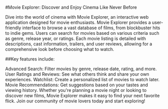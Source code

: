 #Movie Explorer: Discover and Enjoy Cinema Like Never Before

Dive into the world of cinema with Movie Explorer, an interactive web application designed for movie enthusiasts. Movie Explorer provides a user-friendly interface to browse a vast database of films, from blockbuster hits to indie gems. Users can search for movies based on various criteria such as genre, release year, or ratings. Each movie listing is detailed with descriptions, cast information, trailers, and user reviews, allowing for a comprehensive look before choosing what to watch.

##Key features include:

Advanced Search: Filter movies by genre, release date, rating, and more.
User Ratings and Reviews: See what others think and share your own experiences.
Watchlist: Create a personalized list of movies to watch later.
Movie Recommendations: Get suggestions based on your tastes and viewing history.
Whether you're planning a movie night or looking to discover new films, Movie Explorer makes it easy to find your next favorite flick. Join our community of movie lovers today and start exploring!